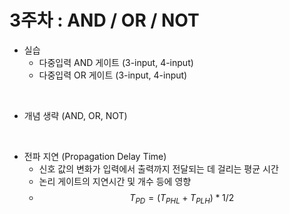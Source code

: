 # 3주차 : AND / OR / NOT
- 실습
    - 다중입력 AND 게이트 (3-input, 4-input)
    - 다중입력 OR 게이트 (3-input, 4-input)


<br>

- 개념 생략 (AND, OR, NOT)


<br>


- 전파 지연 (Propagation Delay Time)
    - 신호 값의 변화가 입력에서 출력까지 전달되는 데 걸리는 평균 시간
    - 논리 게이트의 지연시간 및 개수 등에 영향
    - $$T_{PD} = (T_{PHL} + T_{PLH}) * 1/2$$